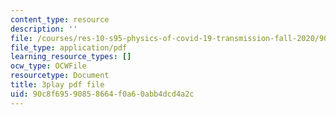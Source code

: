 ```yaml
---
content_type: resource
description: ''
file: /courses/res-10-s95-physics-of-covid-19-transmission-fall-2020/90c8f69590858664f0a60abb4dcd4a2c_qjUR8WJWRgQ.pdf
file_type: application/pdf
learning_resource_types: []
ocw_type: OCWFile
resourcetype: Document
title: 3play pdf file
uid: 90c8f695-9085-8664-f0a6-0abb4dcd4a2c
---
```

